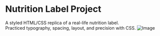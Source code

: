 # Nutrition Label Project  
A styled HTML/CSS replica of a real-life nutrition label.  
Practiced typography, spacing, layout, and precision with CSS.
![Image](https://github.com/user-attachments/assets/5787a71b-641e-4253-be90-b93b21134a56)
